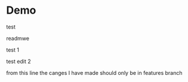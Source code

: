# Demo

test

readmwe

test 1

test edit 2

from this line the canges I have made should only be in features branch

